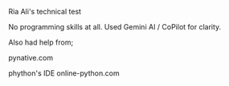 Ria Ali's technical test 

No programming skills at all.
Used Gemini AI / CoPilot for clarity.


Also had help from;

pynative.com

phython's IDE
online-python.com

